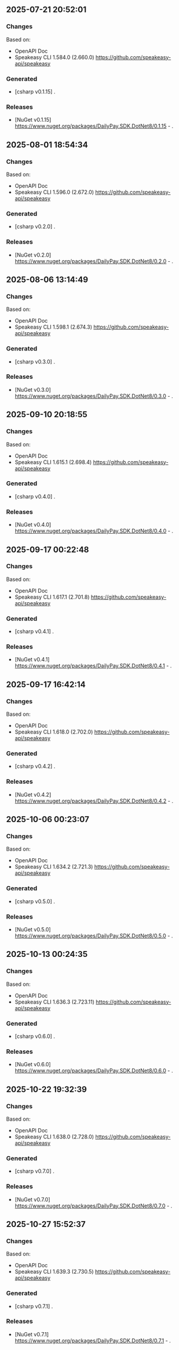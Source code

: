 

## 2025-07-21 20:52:01
### Changes
Based on:
- OpenAPI Doc  
- Speakeasy CLI 1.584.0 (2.660.0) https://github.com/speakeasy-api/speakeasy
### Generated
- [csharp v0.1.15] .
### Releases
- [NuGet v0.1.15] https://www.nuget.org/packages/DailyPay.SDK.DotNet8/0.1.15 - .

## 2025-08-01 18:54:34
### Changes
Based on:
- OpenAPI Doc  
- Speakeasy CLI 1.596.0 (2.672.0) https://github.com/speakeasy-api/speakeasy
### Generated
- [csharp v0.2.0] .
### Releases
- [NuGet v0.2.0] https://www.nuget.org/packages/DailyPay.SDK.DotNet8/0.2.0 - .

## 2025-08-06 13:14:49
### Changes
Based on:
- OpenAPI Doc  
- Speakeasy CLI 1.598.1 (2.674.3) https://github.com/speakeasy-api/speakeasy
### Generated
- [csharp v0.3.0] .
### Releases
- [NuGet v0.3.0] https://www.nuget.org/packages/DailyPay.SDK.DotNet8/0.3.0 - .

## 2025-09-10 20:18:55
### Changes
Based on:
- OpenAPI Doc  
- Speakeasy CLI 1.615.1 (2.698.4) https://github.com/speakeasy-api/speakeasy
### Generated
- [csharp v0.4.0] .
### Releases
- [NuGet v0.4.0] https://www.nuget.org/packages/DailyPay.SDK.DotNet8/0.4.0 - .

## 2025-09-17 00:22:48
### Changes
Based on:
- OpenAPI Doc  
- Speakeasy CLI 1.617.1 (2.701.8) https://github.com/speakeasy-api/speakeasy
### Generated
- [csharp v0.4.1] .
### Releases
- [NuGet v0.4.1] https://www.nuget.org/packages/DailyPay.SDK.DotNet8/0.4.1 - .

## 2025-09-17 16:42:14
### Changes
Based on:
- OpenAPI Doc  
- Speakeasy CLI 1.618.0 (2.702.0) https://github.com/speakeasy-api/speakeasy
### Generated
- [csharp v0.4.2] .
### Releases
- [NuGet v0.4.2] https://www.nuget.org/packages/DailyPay.SDK.DotNet8/0.4.2 - .

## 2025-10-06 00:23:07
### Changes
Based on:
- OpenAPI Doc  
- Speakeasy CLI 1.634.2 (2.721.3) https://github.com/speakeasy-api/speakeasy
### Generated
- [csharp v0.5.0] .
### Releases
- [NuGet v0.5.0] https://www.nuget.org/packages/DailyPay.SDK.DotNet8/0.5.0 - .

## 2025-10-13 00:24:35
### Changes
Based on:
- OpenAPI Doc  
- Speakeasy CLI 1.636.3 (2.723.11) https://github.com/speakeasy-api/speakeasy
### Generated
- [csharp v0.6.0] .
### Releases
- [NuGet v0.6.0] https://www.nuget.org/packages/DailyPay.SDK.DotNet8/0.6.0 - .

## 2025-10-22 19:32:39
### Changes
Based on:
- OpenAPI Doc  
- Speakeasy CLI 1.638.0 (2.728.0) https://github.com/speakeasy-api/speakeasy
### Generated
- [csharp v0.7.0] .
### Releases
- [NuGet v0.7.0] https://www.nuget.org/packages/DailyPay.SDK.DotNet8/0.7.0 - .

## 2025-10-27 15:52:37
### Changes
Based on:
- OpenAPI Doc  
- Speakeasy CLI 1.639.3 (2.730.5) https://github.com/speakeasy-api/speakeasy
### Generated
- [csharp v0.7.1] .
### Releases
- [NuGet v0.7.1] https://www.nuget.org/packages/DailyPay.SDK.DotNet8/0.7.1 - .